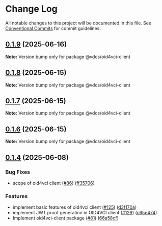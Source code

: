 # Change Log

All notable changes to this project will be documented in this file.
See [Conventional Commits](https://conventionalcommits.org) for commit guidelines.

## [0.1.9](https://github.com/hopae-official/Verifiable-Digital-Credentials/compare/v0.1.8...v0.1.9) (2025-06-16)

**Note:** Version bump only for package @vdcs/oid4vci-client





## [0.1.8](https://github.com/hopae-official/Verifiable-Digital-Credentials/compare/v0.1.7...v0.1.8) (2025-06-15)

**Note:** Version bump only for package @vdcs/oid4vci-client





## [0.1.7](https://github.com/hopae-official/Verifiable-Digital-Credentials/compare/v0.1.6...v0.1.7) (2025-06-15)

**Note:** Version bump only for package @vdcs/oid4vci-client





## [0.1.6](https://github.com/hopae-official/Verifiable-Digital-Credentials/compare/v0.1.5...v0.1.6) (2025-06-15)

**Note:** Version bump only for package @vdcs/oid4vci-client





## [0.1.4](https://github.com/hopae-official/Verifiable-Digital-Credentials/compare/v0.1.2...v0.1.4) (2025-06-08)


### Bug Fixes

* scope of oid4vci client ([#86](https://github.com/hopae-official/Verifiable-Digital-Credentials/issues/86)) ([ff35706](https://github.com/hopae-official/Verifiable-Digital-Credentials/commit/ff3570673b17cf7819068e502a4b57877e55c2fe))


### Features

* implement basic features of oid4vci client ([#125](https://github.com/hopae-official/Verifiable-Digital-Credentials/issues/125)) ([d3f170a](https://github.com/hopae-official/Verifiable-Digital-Credentials/commit/d3f170ac87a6c71e8e168267aafd5640072f04ce))
* implement JWT proof generation in OID4VCI client ([#129](https://github.com/hopae-official/Verifiable-Digital-Credentials/issues/129)) ([c65e474](https://github.com/hopae-official/Verifiable-Digital-Credentials/commit/c65e474d063c623c5aeeba298f3f0a0fb4e7c8cc))
* Implement oid4vci-client package ([#81](https://github.com/hopae-official/Verifiable-Digital-Credentials/issues/81)) ([66a58cf](https://github.com/hopae-official/Verifiable-Digital-Credentials/commit/66a58cfa6ebd56b6924ae75280d531356be47352))
